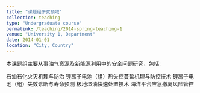 ```yaml
---
title: "课题组研究领域"
collection: teaching
type: "Undergraduate course"
permalink: /teaching/2014-spring-teaching-1
venue: "University 1, Department"
date: 2014-01-01
location: "City, Country"
---
```


本课题组主要从事油气资源及新能源利用中的安全问题研究，包括:

石油石化火灾机理与防治
锂离子电池（组）热失控蔓延机理与防控技术
锂离子电池（组）失效诊断与寿命预测
极地溢油快速处置技术
海洋平台应急撤离风险管控
